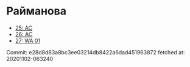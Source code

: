 # Райманова
- [25: AC](25.md)
- [26: AC](26.md)
- [27: WA 01](27.md)

Commit: e28d8d83a8bc3ee03214db8422a6dad451963872
 fetched at: 20201102-063240

